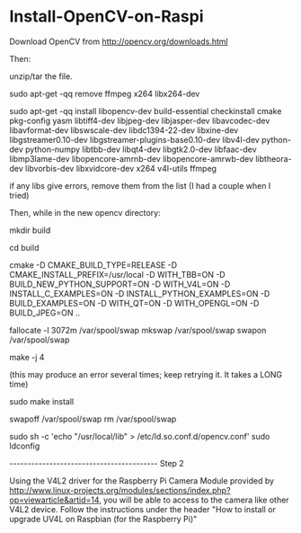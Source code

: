 Install-OpenCV-on-Raspi
=======================

Download OpenCV from http://opencv.org/downloads.html

Then:

unzip/tar the file.

sudo apt-get -qq remove ffmpeg x264 libx264-dev

sudo apt-get -qq install libopencv-dev build-essential checkinstall cmake pkg-config yasm libtiff4-dev libjpeg-dev libjasper-dev libavcodec-dev libavformat-dev libswscale-dev libdc1394-22-dev libxine-dev libgstreamer0.10-dev libgstreamer-plugins-base0.10-dev libv4l-dev python-dev python-numpy libtbb-dev libqt4-dev libgtk2.0-dev libfaac-dev libmp3lame-dev libopencore-amrnb-dev libopencore-amrwb-dev libtheora-dev libvorbis-dev libxvidcore-dev x264 v4l-utils ffmpeg

if any libs give errors, remove them from the list (I had a couple when I tried)

Then, while in the new opencv directory:

mkdir build

cd build

cmake -D CMAKE_BUILD_TYPE=RELEASE -D CMAKE_INSTALL_PREFIX=/usr/local -D WITH_TBB=ON -D BUILD_NEW_PYTHON_SUPPORT=ON -D WITH_V4L=ON -D INSTALL_C_EXAMPLES=ON -D INSTALL_PYTHON_EXAMPLES=ON -D BUILD_EXAMPLES=ON -D WITH_QT=ON -D WITH_OPENGL=ON -D BUILD_JPEG=ON ..

   fallocate -l 3072m /var/spool/swap
   mkswap /var/spool/swap
   swapon /var/spool/swap 

make -j 4

(this may produce an error several times; keep retrying it. It takes a LONG time)

sudo make install

   swapoff /var/spool/swap
   rm /var/spool/swap 

sudo sh -c 'echo "/usr/local/lib" > /etc/ld.so.conf.d/opencv.conf'
sudo ldconfig


----------------------------------------- Step 2

Using the V4L2 driver for the Raspberry Pi Camera Module provided by http://www.linux-projects.org/modules/sections/index.php?op=viewarticle&artid=14, you will be able to access to the camera like other V4L2 device.
Follow the instructions under the header "How to install or upgrade UV4L on Raspbian (for the Raspberry Pi)"


